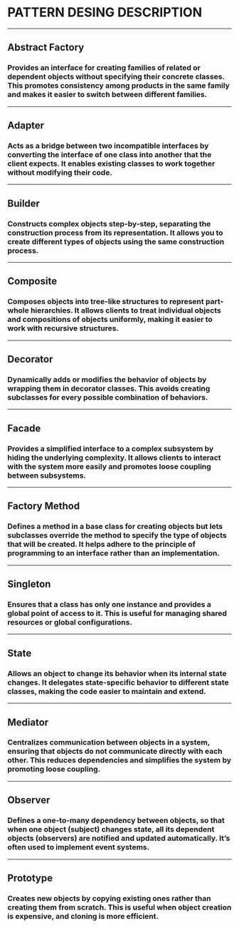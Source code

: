 # PATTERN DESING DESCRIPTION

---

## Abstract Factory
### Provides an interface for creating families of related or dependent objects without specifying their concrete classes. This promotes consistency among products in the same family and makes it easier to switch between different families.

---

## Adapter
### Acts as a bridge between two incompatible interfaces by converting the interface of one class into another that the client expects. It enables existing classes to work together without modifying their code.

---

## Builder
### Constructs complex objects step-by-step, separating the construction process from its representation. It allows you to create different types of objects using the same construction process.

---

## Composite
### Composes objects into tree-like structures to represent part-whole hierarchies. It allows clients to treat individual objects and compositions of objects uniformly, making it easier to work with recursive structures.

---

## Decorator
### Dynamically adds or modifies the behavior of objects by wrapping them in decorator classes. This avoids creating subclasses for every possible combination of behaviors.

---

## Facade
### Provides a simplified interface to a complex subsystem by hiding the underlying complexity. It allows clients to interact with the system more easily and promotes loose coupling between subsystems.

---

## Factory Method
### Defines a method in a base class for creating objects but lets subclasses override the method to specify the type of objects that will be created. It helps adhere to the principle of programming to an interface rather than an implementation.

---

## Singleton
### Ensures that a class has only one instance and provides a global point of access to it. This is useful for managing shared resources or global configurations.

---

## State
### Allows an object to change its behavior when its internal state changes. It delegates state-specific behavior to different state classes, making the code easier to maintain and extend.

---

## Mediator
### Centralizes communication between objects in a system, ensuring that objects do not communicate directly with each other. This reduces dependencies and simplifies the system by promoting loose coupling.

---

## Observer
### Defines a one-to-many dependency between objects, so that when one object (subject) changes state, all its dependent objects (observers) are notified and updated automatically. It’s often used to implement event systems.

---

## Prototype
### Creates new objects by copying existing ones rather than creating them from scratch. This is useful when object creation is expensive, and cloning is more efficient.
